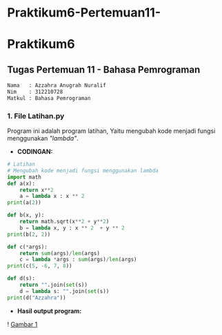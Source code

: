 # Praktikum6-Pertemuan11-
# Praktikum6
## Tugas Pertemuan 11 - Bahasa Pemrograman

```sh
Nama   : Azzahra Anugrah Nuralif
Nim    : 312210728
Matkul : Bahasa Pemrograman
```

### 1. File Latihan.py
Program ini adalah program latihan, Yaitu mengubah kode menjadi fungsi menggunakan *"lambda"*.

* **CODINGAN:**
```python
# Latihan 
# Mengubah kode menjadi fungsi menggunakan lambda
import math
def a(x):
    return x**2
    a = lambda x : x ** 2
print(a(2))

def b(x, y):
    return math.sqrt(x**2 + y**2)
    b = lambda x, y : x ** 2  + y ** 2
print(b(2, 2))

def c(*args):
    return sum(args)/len(args)
    c = lambda *args : sum(args)/len(args)
print(c(5, -6, 7, 8))

def d(s):
    return "".join(set(s))
    d = lambda s: "".join(set(s))
print(d("Azzahra"))
```

* **Hasil output program:**

! [Gambar 1](https://github.com/NjahCoetz/Praktikum6-Pertemuan11-/blob/main/ss6.PNG)
